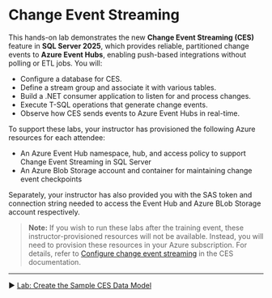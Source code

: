 ﻿# Change Event Streaming

This hands-on lab demonstrates the new **Change Event Streaming (CES)** feature in **SQL Server 2025**, which provides reliable, partitioned change events to **Azure Event Hubs**, enabling push-based integrations without polling or ETL jobs. You will:

* Configure a database for CES.
* Define a stream group and associate it with various tables.
* Build a .NET consumer application to listen for and process changes.
* Execute T-SQL operations that generate change events.
* Observe how CES sends events to Azure Event Hubs in real-time.

To support these labs, your instructor has provisioned the following Azure resources for each attendee:

* An Azure Event Hub namespace, hub, and access policy to support Change Event Streaming in SQL Server
* An Azure Blob Storage account and container for maintaining change event checkpoints

Separately, your instructor has also provided you with the SAS token and connection string needed to access the Event Hub and Azure BLob Storage account respectively.

> **Note:** If you wish to run these labs after the training event, these instructor-provisioned resources will not be available. Instead, you will need to provision these resources in your Azure subscription. For details, refer to [Configure change event streaming](https://learn.microsoft.com/en-us/sql/relational-databases/track-changes/change-event-streaming/configure) in the CES documentation.

___

▶ [Lab: Create the Sample CES Data Model](https://github.com/lennilobel/sql2025-workshop-hol-orlando2025/blob/main/HOL/3.%20Change%20Event%20Streaming/1.%20Create%20the%20Sample%20CES%20Database.md)
